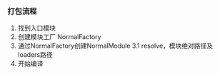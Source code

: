 ### 打包流程
1. 找到入口模块
2. 创建模块工厂 NormalFactory
3. 通过NormalFactory创建NormalModule
    3.1 resolve，模块绝对路径及loaders路径
4. 开始编译

